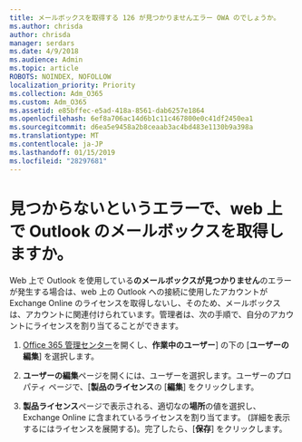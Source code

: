```yaml
---
title: メールボックスを取得する 126 が見つかりませんエラー OWA のでしょうか。
ms.author: chrisda
author: chrisda
manager: serdars
ms.date: 4/9/2018
ms.audience: Admin
ms.topic: article
ROBOTS: NOINDEX, NOFOLLOW
localization_priority: Priority
ms.collection: Adm_O365
ms.custom: Adm_O365
ms.assetid: e85bffec-e5ad-418a-8561-dab6257e1864
ms.openlocfilehash: 6ef8a706ac14d6b1c11c467800e0c41df2450ea1
ms.sourcegitcommit: d6ea5e9458a2b8ceaab3ac4bd483e1130b9a398a
ms.translationtype: MT
ms.contentlocale: ja-JP
ms.lasthandoff: 01/15/2019
ms.locfileid: "28297681"
---
```

# <a name="getting-a-mailbox-not-found-error-in-outlook-on-the-web"></a>見つからないというエラーで、web 上で Outlook のメールボックスを取得しますか。

Web 上で Outlook を使用している**のメールボックスが見つかりません**のエラーが発生する場合は、web 上の Outlook への接続に使用したアカウントが Exchange Online のライセンスを取得しないし、そのため、メールボックスは、アカウントに関連付けられています。管理者は、次の手順で、自分のアカウントにライセンスを割り当てることができます。 
  
1. [Office 365 管理センター](https://portal.office.com/adminportal/home#/homepage)を開くし、**作業中のユーザー**] の下の [**ユーザーの編集**] を選択します。
    
2. **ユーザーの編集**ページを開くには、ユーザーを選択します。ユーザーのプロパティ ページで、[**製品のライセンス**の [**編集**] をクリックします。
    
3. **製品ライセンス**ページで表示される、適切なの**場所**の値を選択し、Exchange Online に含まれているライセンスを割り当てます。 (詳細を表示するにはライセンスを展開する)。完了したら、[**保存**] をクリックします。
    

